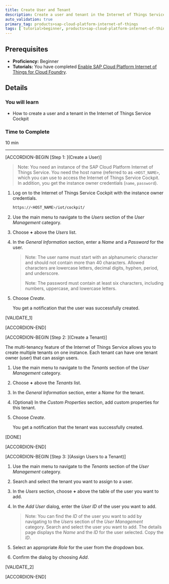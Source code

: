 ```yaml
---
title: Create User and Tenant
description: Create a user and tenant in the Internet of Things Service Cockpit.
auto_validation: true
primary_tag: products>sap-cloud-platform-internet-of-things
tags: [ tutorial>beginner, products>sap-cloud-platform-internet-of-things, topic>internet-of-things, topic>cloud ]
---
```


<!-- loio027ae38c64974f4ea914bdfe5b323702 -->

## Prerequisites
 - **Proficiency:** Beginner
 - **Tutorials:** You have completed [Enable SAP Cloud Platform Internet of Things for Cloud Foundry](https://developers.sap.com/tutorials/iot-cf-enable-iot-service.html).


## Details
### You will learn
- How to create a user and a tenant in the Internet of Things Service Cockpit

### Time to Complete
10 min

---

[ACCORDION-BEGIN [Step 1: ](Create a User)]

> Note:
> You need an instance of the SAP Cloud Platform Internet of Things Service. You need the host name (referred to as `<HOST_NAME>`, which you can use to access the Internet of Things Service Cockpit. In addition, you get the instance owner credentials (`name`, `password`).
>
>

1.  Log on to the Internet of Things Service Cockpit with the instance owner credentials.

    ```bash
    https://<HOST_NAME>/iot/cockpit/
    ```

2.  Use the main menu to navigate to the *Users* section of the *User Management* category.

3.  Choose **+** above the *Users* list.

4.  In the *General Information* section, enter a *Name* and a *Password* for the user.

    > Note:
    > The user name must start with an alphanumeric character and should not contain more than 40 characters. Allowed characters are lowercase letters, decimal digits, hyphen, period, and underscore.
    >
    >
    > Note:
    > The password must contain at least six characters, including numbers, uppercase, and lowercase letters.
    >
    >

5.  Choose *Create*.

    You get a notification that the user was successfully created.

[VALIDATE_1]

[ACCORDION-END]

[ACCORDION-BEGIN [Step 2: ](Create a Tenant)]

The multi-tenancy feature of the Internet of Things Service allows you to create multiple tenants on one instance. Each tenant can have one tenant owner (user) that can assign users.

1.  Use the main menu to navigate to the *Tenants* section of the *User Management* category.

2.  Choose **+** above the *Tenants* list.

3.  In the *General Information* section, enter a *Name* for the tenant.

4.  (Optional) In the *Custom Properties* section, add custom properties for this tenant.

5.  Choose *Create*.

    You get a notification that the tenant was successfully created.

[DONE]

[ACCORDION-END]

[ACCORDION-BEGIN [Step 3: ](Assign Users to a Tenant)]

1.  Use the main menu to navigate to the *Tenants* section of the *User Management* category.

2.  Search and select the tenant you want to assign to a user.

3.  In the *Users* section, choose **+** above the table of the user you want to add.

4.  In the *Add User* dialog, enter the *User ID* of the user you want to add.

    > Note:
    > You can find the *ID* of the user you want to add by navigating to the *Users* section of the *User Management* category.
    Search and select the user you want to add. The details page displays the *Name* and the *ID* for the user selected. Copy the *ID*.
    >
    >

5.  Select an appropriate *Role* for the user from the dropdown box.

6.  Confirm the dialog by choosing *Add*.

[VALIDATE_2]

[ACCORDION-END]
